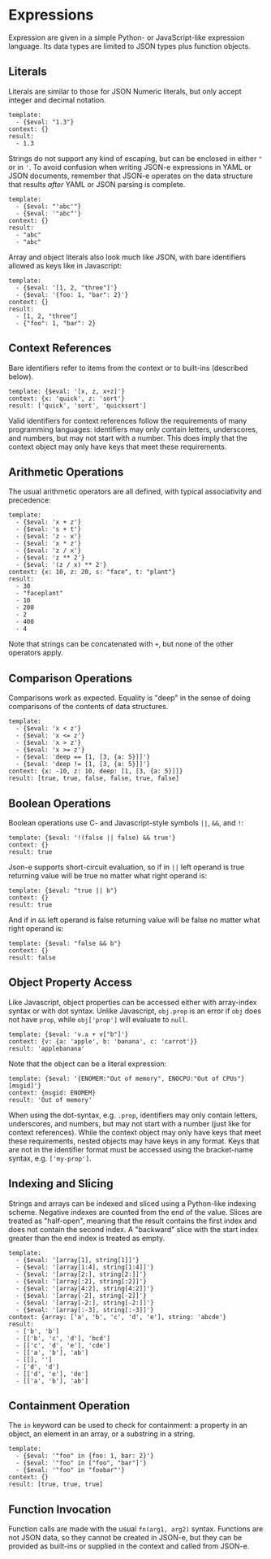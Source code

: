 # Expressions

Expression are given in a simple Python- or JavaScript-like expression
language. Its data types are limited to JSON types plus function objects.

## Literals

Literals are similar to those for JSON Numeric literals, but only accept integer and
decimal notation.

```yaml,json-e
template:
  - {$eval: "1.3"}
context: {}
result:
  - 1.3
```

Strings do not support any kind of escaping, but can be enclosed in either `"`
or in `'`. To avoid confusion when writing JSON-e expressions in YAML or JSON
documents, remember that JSON-e operates on the data structure that results
_after_ YAML or JSON parsing is complete.

```yaml,json-e
template:
  - {$eval: "'abc'"}
  - {$eval: '"abc"'}
context: {}
result:
  - "abc"
  - "abc"
```

Array and object literals also look much like JSON, with bare identifiers
allowed as keys like in Javascript:

```yaml,json-e
template:
  - {$eval: '[1, 2, "three"]'}
  - {$eval: '{foo: 1, "bar": 2}'}
context: {}
result:
  - [1, 2, "three"]
  - {"foo": 1, "bar": 2}
```

## Context References

Bare identifiers refer to items from the context or to built-ins (described below).

```yaml,json-e
template: {$eval: '[x, z, x+z]'}
context: {x: 'quick', z: 'sort'}
result: ['quick', 'sort', 'quicksort']
```

Valid identifiers for context references follow the requirements of many
programming languages: identifiers may only contain letters, underscores, and
numbers, but may not start with a number. This does imply that the context
object may only have keys that meet these requirements.

## Arithmetic Operations

The usual arithmetic operators are all defined, with typical associativity and
precedence:

```yaml,json-e
template:
  - {$eval: 'x + z'}
  - {$eval: 's + t'}
  - {$eval: 'z - x'}
  - {$eval: 'x * z'}
  - {$eval: 'z / x'}
  - {$eval: 'z ** 2'}
  - {$eval: '(z / x) ** 2'}
context: {x: 10, z: 20, s: "face", t: "plant"}
result:
  - 30
  - "faceplant"
  - 10
  - 200
  - 2
  - 400
  - 4
```

Note that strings can be concatenated with `+`, but none of the other operators
apply.

## Comparison Operations

Comparisons work as expected.  Equality is "deep" in the sense of doing
comparisons of the contents of data structures.

```yaml,json-e
template:
  - {$eval: 'x < z'}
  - {$eval: 'x <= z'}
  - {$eval: 'x > z'}
  - {$eval: 'x >= z'}
  - {$eval: 'deep == [1, [3, {a: 5}]]'}
  - {$eval: 'deep != [1, [3, {a: 5}]]'}
context: {x: -10, z: 10, deep: [1, [3, {a: 5}]]}
result: [true, true, false, false, true, false]
```

## Boolean Operations

Boolean operations use C- and Javascript-style symbols `||`, `&&`, and `!`:

```yaml,json-e
template: {$eval: '!(false || false) && true'}
context: {}
result: true
```

Json-e supports short-circuit evaluation, so if in `||` left operand is true 
returning value will be true no matter what right operand is:

```yaml,json-e
template: {$eval: "true || b"}
context: {}
result: true
```

And if in `&&` left operand is false returning value will be false no matter 
what right operand is:

```yaml,json-e
template: {$eval: "false && b"}
context: {}
result: false
```

## Object Property Access

Like Javascript, object properties can be accessed either with array-index
syntax or with dot syntax. Unlike Javascript, `obj.prop` is an error if `obj`
does not have `prop`, while `obj['prop']` will evaluate to `null`.

```yaml,json-e
template: {$eval: 'v.a + v["b"]'}
context: {v: {a: 'apple', b: 'banana', c: 'carrot'}}
result: 'applebanana'
```

Note that the object can be a literal expression:

```yaml,json-e
template: {$eval: '{ENOMEM:"Out of memory", ENOCPU:"Out of CPUs"}[msgid]'}
context: {msgid: ENOMEM}
result: 'Out of memory'
```

When using the dot-syntax, e.g. `.prop`, identifiers may only contain letters,
underscores, and numbers, but may not start with a number (just like for context
references). While the context object may only have keys that meet these
requirements, nested objects may have keys in any format. Keys that are not in
the identifier format must be accessed using the bracket-name syntax, e.g.
`['my-prop']`.

## Indexing and Slicing

Strings and arrays can be indexed and sliced using a Python-like indexing
scheme.  Negative indexes are counted from the end of the value.  Slices are
treated as "half-open", meaning that the result contains the first index and
does not contain the second index.  A "backward" slice with the start index
greater than the end index is treated as empty.

```yaml,json-e
template:
  - {$eval: '[array[1], string[1]]'}
  - {$eval: '[array[1:4], string[1:4]]'}
  - {$eval: '[array[2:], string[2:]]'}
  - {$eval: '[array[:2], string[:2]]'}
  - {$eval: '[array[4:2], string[4:2]]'}
  - {$eval: '[array[-2], string[-2]]'}
  - {$eval: '[array[-2:], string[-2:]]'}
  - {$eval: '[array[:-3], string[:-3]]'}
context: {array: ['a', 'b', 'c', 'd', 'e'], string: 'abcde'}
result:
  - ['b', 'b']
  - [['b', 'c', 'd'], 'bcd']
  - [['c', 'd', 'e'], 'cde']
  - [['a', 'b'], 'ab']
  - [[], '']
  - ['d', 'd']
  - [['d', 'e'], 'de']
  - [['a', 'b'], 'ab']
```

## Containment Operation

The `in` keyword can be used to check for containment: a property in an object,
an element in an array, or a substring in a string.

```yaml,json-e
template:
  - {$eval: '"foo" in {foo: 1, bar: 2}'}
  - {$eval: '"foo" in ["foo", "bar"]'}
  - {$eval: '"foo" in "foobar"'}
context: {}
result: [true, true, true]
```

## Function Invocation

Function calls are made with the usual `fn(arg1, arg2)` syntax. Functions are
not JSON data, so they cannot be created in JSON-e, but they can be provided as
built-ins or supplied in the context and called from JSON-e.

